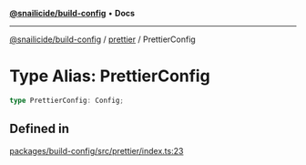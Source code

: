 [**@snailicide/build-config**](../../README.md) • **Docs**

---

[@snailicide/build-config](../../README.md) / [prettier](../README.md) / PrettierConfig

# Type Alias: PrettierConfig

```ts
type PrettierConfig: Config;
```

## Defined in

[packages/build-config/src/prettier/index.ts:23](https://github.com/gbtunney/snailicide-monorepo/blob/master/packages/build-config/src/prettier/index.ts#L23)
